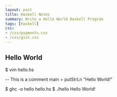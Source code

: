 ```yaml
---
layout: post
title: Haskell Notes
summary: Write a Hello World Haskell Program
tags: [haskell]
css:
- /css/pygments.css
- /css/gist.css
---
```


Hello World
-----------

$ vim hello.hs

-- This is a comment
main = putStrLn "Hello World!"

$ ghc -o hello hello.hs
$ ./hello
Hello World!

